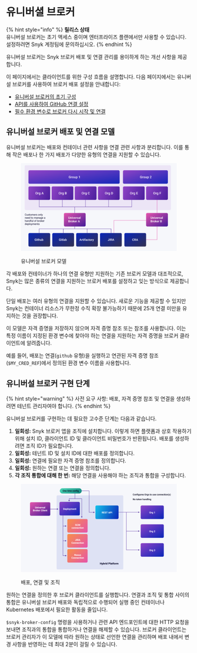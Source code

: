 # 유니버셜 브로커

{% hint style="info" %}
**릴리스 상태**\
유니버설 브로커는 초기 액세스 중이며 엔터프라이즈 플랜에서만 사용할 수 있습니다. 설정하려면 Snyk 계정팀에 문의하십시오.
{% endhint %}

유니버설 브로커는 Snyk 브로커 배포 및 연결 관리를 용이하게 하는 개선 사항을 제공합니다.

이 페이지에서는 클라이언트를 위한 구성 흐름을 설명합니다. 다음 페이지에서는 유니버설 브로커를 사용하여 브로커 배포 설정을 안내합니다:

* [유니버설 브로커의 초기 구성](initial-configuration-of-the-universal-broker.md)
* [API를 사용하여 GitHub 연결 설정](set-up-a-github-connection-using-the-api.md)
* [필수 환경 변수로 브로커 다시 시작 및 연결](restart-your-broker-with-the-required-environment-variable-and-connect.md)

## 유니버설 브로커 배포 및 연결 모델 <a href="#universal-broker-deployment-and-connection-model" id="universal-broker-deployment-and-connection-model"></a>

유니버설 브로커는 배포와 컨테이너 관련 사항을 연결 관련 사항과 분리합니다. 이를 통해 작은 배포나 한 가지 배포가 다양한 유형의 연결을 지원할 수 있습니다.

<figure><img src="../../../.gitbook/assets/image 5.png" alt="Universal Broker Model"><figcaption><p>유니버설 브로커 모델</p></figcaption></figure>

각 배포와 컨테이너가 하나의 연결 유형만 지원하는 기존 브로커 모델과 대조적으로, Snyk는 많은 종류의 연결을 지원하는 브로커 배포를 설정하고 잊는 방식으로 제공합니다.

단일 배포는 여러 유형의 연결을 지원할 수 있습니다. 새로운 기능을 제공할 수 있지만 Snyk는 컨테이너 리소스가 무한정 수직 확장 불가능하기 때문에 25개 연결 미만을 유지하는 것을 권장합니다.

이 모델은 자격 증명을 저장하지 않으며 자격 증명 참조 또는 참조를 사용합니다. 이는 특정 이름이 지정된 환경 변수에 찾아야 하는 연결을 지원하는 자격 증명을 브로커 클라이언트에 알려줍니다.

예를 들어, 배포는 연결(`github` 유형)을 실행하고 연관된 자격 증명 참조(`$MY_CRED_REF`)에서 정의된 환경 변수 이름을 사용합니다.

## 유니버설 브로커 구현 단계

{% hint style="warning" %}
사전 요구 사항: 배포, 자격 증명 참조 및 연결을 생성하려면 테넌트 관리자여야 합니다.
{% endhint %}

유니버설 브로커를 구현하는 데 필요한 고수준 단계는 다음과 같습니다.

1. **일회성:** Snyk 브로커 앱을 조직에 설치합니다. 이렇게 하면 플랫폼과 상호 작용하기 위해 설치 ID, 클라이언트 ID 및 클라이언트 비밀번호가 반환됩니다. 배포를 생성하려면 조직 ID가 필요합니다.
2. **일회성:** 테넌트 ID 및 설치 ID에 대한 배포를 정의합니다.
3. **일회성:** 연결에 필요한 자격 증명 참조를 정의합니다.
4. **일회성:** 원하는 연결 또는 연결을 정의합니다.
5. **각 조직 통합에 대해 한 번:** 해당 연결을 사용해야 하는 조직과 통합을 구성합니다.

<figure><img src="../../../.gitbook/assets/image 6.png" alt="Deployment, connections, and organizations"><figcaption><p>배포, 연결 및 조직</p></figcaption></figure>

원하는 연결을 정의한 후 브로커 클라이언트를 실행합니다. 연결과 조직 및 통합 사이의 통합은 유니버설 브로커 배포와 독립적으로 수행되어 실행 중인 컨테이너나 Kubernetes 배포에서 필요한 활동을 줄입니다.

`$snyk-broker-config` 명령을 사용하거나 관련 API 엔드포인트에 대한 HTTP 요청을 보내면 조직과의 통합을 통합하거나 연결을 해제할 수 있습니다. 브로커 클라이언트는 브로커 관리자가 이 모델에 따라 원하는 상태로 선언한 연결을 관리하며 배포 내에서 변경 사항을 반영하는 데 최대 2분이 걸릴 수 있습니다.

